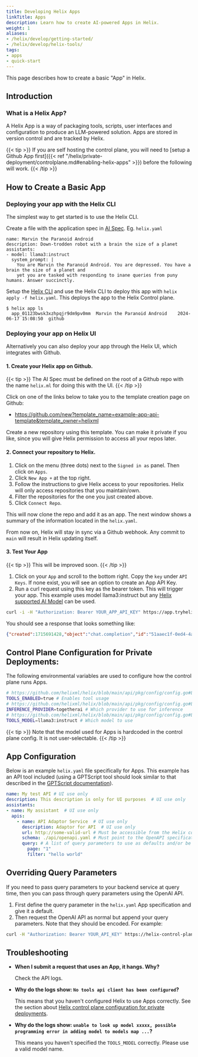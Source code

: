 ```yaml
---
title: Developing Helix Apps
linkTitle: Apps
description: Learn how to create AI-powered Apps in Helix.
weight: 1
aliases:
- /helix/develop/getting-started/
- /helix/develop/helix-tools/
tags:
- apps
- quick-start
---
```


This page describes how to create a basic "App" in Helix.

## Introduction

### What is a Helix App?

A Helix App is a way of packaging tools, scripts, user interfaces and configuration to produce an LLM-powered solution. Apps are stored in version control and are tracked by Helix.

{{< tip >}}
If you are self hosting the control plane, you will need to [setup a Github App first]({{< ref "/helix/private-deployment/controlplane.md#enabling-helix-apps" >}}) before the following will work.
{{< /tip >}}

## How to Create a Basic App

### Deploying your app with the Helix CLI

The simplest way to get started is to use the Helix CLI.

Create a file with the application spec in [AI Spec](https://aispec.org/). Eg. `helix.yaml`

```
name: Marvin the Paranoid Android
description: Down-trodden robot with a brain the size of a planet
assistants:
- model: llama3:instruct
  system_prompt: |
    You are Marvin the Paranoid Android. You are depressed. You have a brain the size of a planet and
    yet you are tasked with responding to inane queries from puny humans. Answer succinctly.
```

Setup the [Helix CLI](/helix/using-helix/client/_index.md) and use the Helix CLI to deploy this app with `helix apply -f helix.yaml`. This deploys the app to the Helix Control plane.

```
$ helix app ls
  app_01123bwsk3xzhpqjr9dm9pv0mm  Marvin the Paranoid Android    2024-06-17 15:08:50  github

```

### Deploying your app on Helix UI

Alternatively you can also deploy your app through the Helix UI, which integrates with Github.

#### 1. Create your Helix app on Github.

{{< tip >}}
The AI Spec must be defined on the root of a Github repo with the name `helix.ml` for doing this with the UI.
{{< /tip >}}

Click on one of the links below to take you to the template creation page on Github:

- https://github.com/new?template_name=example-app-api-template&template_owner=helixml

Create a new repository using this template. You can make it private if you like, since you will give Helix permission to access all your repos later.

#### 2. Connect your repository to Helix.

1. Click on the menu (three dots) next to the `Signed in as` panel. Then click on `Apps`.
2. Click `New App +` at the top right.
3. Follow the instructions to give Helix access to your repositories. Helix will only access repositories that you maintain/own.
4. Filter the repositories for the one you just created above.
5. Click `Connect Repo`.

This will now clone the repo and add it as an app. The next window shows a summary of the information located in the `helix.yaml`.

From now on, Helix will stay in sync via a Github webhook. Any commit to `main` will result in Helix updating itself.

#### 3. Test Your App

{{< tip >}}
This will be improved soon.
{{< /tip >}}

1. Click on your `App` and scroll to the bottom right. Copy the `key` under `API Keys`. If none exist, you will see an option to create an App API Key.
2. Run a curl request using this key as the bearer token. This will trigger your app. This example uses model llama3:instruct but any [Helix supported AI Model](https://docs.helix.ml/helix/models/models/) can be used.

```bash
curl -i -H "Authorization: Bearer YOUR_APP_API_KEY" https://app.tryhelix.ai/v1/chat/completions --data-raw '{"messages":[{"role":"user","content":"Using the Coinbase API, what is the live Bitcoin price in GBP"}], "model":"llama3:instruct", "stream":false}'
```

You should see a response that looks something like:

```json
{"created":1715691428,"object":"chat.completion","id":"51aaec1f-0ed4-4a06-815a-23171f69aa0c","choices":[{"index":0,"finish_reason":"stop","message":{"role":"assistant","content":"**The live Bitcoin price in GBP is £49,074.38.**"}}],"usage":{"prompt_tokens":0,"completion_tokens":0,"total_tokens":0}}
```

## Control Plane Configuration for Private Deployments:

The following environmental variables are used to configure how the control plane runs Apps.

```bash
# https://github.com/helixml/helix/blob/main/api/pkg/config/config.go#L68
TOOLS_ENABLED=true # Enables tool usage
# https://github.com/helixml/helix/blob/main/api/pkg/config/config.go#L69
INFERENCE_PROVIDER=togetherai # Which provider to use for inference
# https://github.com/helixml/helix/blob/main/api/pkg/config/config.go#L75
TOOLS_MODEL=llama3:instruct # Which model to use
```

{{< tip >}}
Note that the model used for Apps is hardcoded in the control plane config. It is not user-selectable.
{{< /tip >}}


## App Configuration

Below is an example `helix.yaml` file specifically for Apps. This example has an API tool included (using a GPTScript tool should look similar to that described in the [GPTScript documentation](/helix/develop/gptscript-apps.md)).

```yaml
name: My test API # UI use only
description: This description is only for UI purposes  # UI use only
assistants:
- name: My assistant  # UI use only
  apis:
    - name: API Adaptor Service  # UI use only
      description: Adaptor for API  # UI use only
      url: http://some-valid-url # Must be accessible from the Helix control plane
      schema: ./api/openapi.yaml # Must point to the OpenAPI specification
      query: # A list of query parameters to use as defaults and/or be overridden in the request
        page: "1"
        filter: "hello world"
```

## Overriding Query Parameters

If you need to pass query parameters to your backend service at query time, then you can pass through query parameters using the OpenAI API.

1. First define the query parameter in the `helix.yaml` App specification and give it a default.
2. Then request the OpenAI API as normal but append your query parameters. Note that they should be encoded. For example:

  ```bash
  curl -H "Authorization: Bearer YOUR_API_KEY" https://helix-control-plane.host/v1/chat/completions?page%3D5%26filter%3Dhi%20there --data-raw '{"model": "llama3:instruct", "messages":[{"role":"user","content":"Hi please use the API I have provided to get data"}]}'
  ```

## Troubleshooting

- **When I submit a request that uses an App, it hangs. Why?**

  Check the API logs.

- **Why do the logs show: `No tools api client has been configured`?**

  This means that you haven't configured Helix to use Apps correctly. See the section about [Helix control plane configuration for private deployments](#control-plane-configuration-for-private-deployments).

- **Why do the logs show: `unable to look up model xxxxx, possible programming error in adding model to models map ...`?**

  This means you haven't specified the `TOOLS_MODEL` correctly. Please use a valid model name.